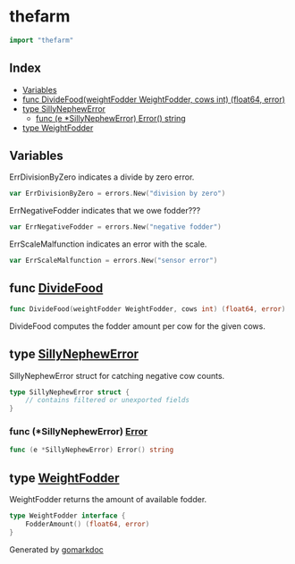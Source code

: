 <!-- Code generated by gomarkdoc. DO NOT EDIT -->

# thefarm

```go
import "thefarm"
```

## Index

- [Variables](<#variables>)
- [func DivideFood(weightFodder WeightFodder, cows int) (float64, error)](<#func-dividefood>)
- [type SillyNephewError](<#type-sillynephewerror>)
  - [func (e *SillyNephewError) Error() string](<#func-sillynephewerror-error>)
- [type WeightFodder](<#type-weightfodder>)


## Variables

ErrDivisionByZero indicates a divide by zero error\.

```go
var ErrDivisionByZero = errors.New("division by zero")
```

ErrNegativeFodder indicates that we owe fodder???

```go
var ErrNegativeFodder = errors.New("negative fodder")
```

ErrScaleMalfunction indicates an error with the scale\.

```go
var ErrScaleMalfunction = errors.New("sensor error")
```

## func [DivideFood](<https://github.com/vpayno/exercism-workspace/blob/main/go/the-farm/the_farm.go#L26>)

```go
func DivideFood(weightFodder WeightFodder, cows int) (float64, error)
```

DivideFood computes the fodder amount per cow for the given cows\.

## type [SillyNephewError](<https://github.com/vpayno/exercism-workspace/blob/main/go/the-farm/the_farm.go#L11-L13>)

SillyNephewError struct for catching negative cow counts\.

```go
type SillyNephewError struct {
    // contains filtered or unexported fields
}
```

### func \(\*SillyNephewError\) [Error](<https://github.com/vpayno/exercism-workspace/blob/main/go/the-farm/the_farm.go#L15>)

```go
func (e *SillyNephewError) Error() string
```

## type [WeightFodder](<https://github.com/vpayno/exercism-workspace/blob/main/go/the-farm/types.go#L10-L12>)

WeightFodder returns the amount of available fodder\.

```go
type WeightFodder interface {
    FodderAmount() (float64, error)
}
```



Generated by [gomarkdoc](<https://github.com/princjef/gomarkdoc>)
